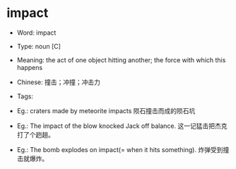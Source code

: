 # impact

- Word: impact

- Type: noun [C]
- Meaning: the act of one object hitting another; the force with which this happens
- Chinese: 撞击；冲撞；冲击力
- Tags: 
- Eg.: craters made by meteorite impacts 陨石撞击而成的陨石坑
- Eg.: The impact of the blow knocked Jack off balance. 这一记猛击把杰克打了个趔趄。
- Eg.: The bomb explodes on impact(= when it hits something). 炸弹受到撞击就爆炸。


